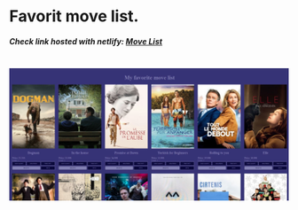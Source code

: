 <h1>Favorit move list.</h1>
<h5>Check link hosted with netlify: <span> <a href="https://move-list-react.netlify.app/" target="_blank">Move List</a> </span> </h5>
<br/>
<img src="src/GitImg/img.JPG" width="1080">
